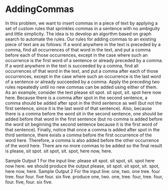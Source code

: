 # AddingCommas
In this problem, we want to insert commas in a piece of text by applying a set of custom rules that sprinkles commas in a sentence with no ambiguity and little simplicity. The idea is to develop an algorthm based on graph search to automate the rules.
Our rules for adding commas to an existing piece of text are as follows:
If a word anywhere in the text is preceded by a comma, find all occurrences of that word in the text, and put a comma before each of those occurrences, except in the case where such an occurrence is the first word of a sentence or already preceded by a comma.
If a word anywhere in the text is succeeded by a comma, find all occurrences of that word in the text, and put a comma after each of those occurrences, except in the case where such an occurrence is the last word of a sentence or already succeeded by a comma.
Apply the preceding two rules repeatedly until no new commas can be added using either of them.
As an example, consider the text
please sit spot. sit spot, sit. spot here now here.
Because there is a comma after spot in the second sentence, a comma should be added after spot in the third sentence as well (but not the first sentence, since it is the last word of that sentence). Also, because there is a comma before the word sit in the second sentence, one should be added before that word in the first sentence (but no comma is added before the word sit beginning the second sentence because it is the first word of that sentence). Finally, notice that once a comma is added after spot in the third sentence, there exists a comma before the first occurrence of the word here. Therefore, a comma is also added before the other occurrence of the word here. There are no more commas to be added so the final result is
please, sit spot. sit spot, sit. spot, here now, here.

Sample Output 1
For the input line:
please sit spot. sit spot, sit. spot here now here.
we should produce the output
please, sit spot. sit spot, sit. spot, here now, here.
Sample Output 2
For the input line:
one, two. one tree. four tree. four four. five four. six five.
produce
one, two. one, tree. four, tree. four, four. five, four. six five.
